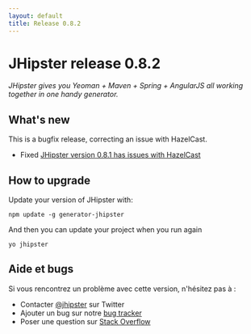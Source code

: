 ```yaml
---
layout: default
title: Release 0.8.2
---
```


JHipster release 0.8.2
==================

*JHipster gives you Yeoman + Maven + Spring + AngularJS all working together in one handy generator.*

What's new
----------

This is a bugfix release, correcting an issue with HazelCast.

- Fixed [JHipster version 0.8.1 has issues with HazelCast](https://github.com/jhipster/generator-jhipster/issues/106)

How to upgrade
------------

Update your version of JHipster with:

```
npm update -g generator-jhipster
```

And then you can update your project when you run again

```
yo jhipster
```

Aide et bugs
--------------

Si vous rencontrez un problème avec cette version, n'hésitez pas à :

- Contacter [@jhipster](https://twitter.com/jhipster) sur Twitter
- Ajouter un bug sur notre [bug tracker](https://github.com/jhipster/generator-jhipster/issues?state=open)
- Poser une question sur [Stack Overflow](http://stackoverflow.com/tags/jhipster/info)